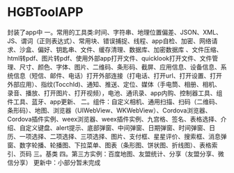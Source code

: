 # HGBToolAPP
封装了app中 一。常用的工具类:时间、字符串、地理位置偏差、JSON、XML、JS、谓词（正则表达式）、常用块、错误捕捉、线程、app自检、加密、网络请求、沙盒、偏好、钥匙串、文件、缓存清理、数据库、加密数据库 、文件压缩、html转pdf、图片转pdf、使用外部app打开文件、quicklook打开文件、文件管理、尺寸、颜色、字体、图片、二维码、条形码、截屏、应用信息、设备信息、系统信息（短信、邮件、电话）打开外部连接（打电话、打开url、打开设置、打开外部应用）、指纹(TocchId)、通知、推送、定位、媒体（手电筒、相册、相机、录音、播放、打开图片、打开视频），电池、通讯录、app内购、控制器工具、组件工具、蓝牙、app更新、 二。组件：自定义相机、通用扫描、扫码（二维码、条形码）、地图、浏览器（UIWebView、WKWebView）、Cordova浏览器、Cordova插件实例、weex浏览器、weex插件实例、九宫格、签名、表格选择、介绍、自定义键盘、alert提示、底部弹窗、中间弹窗、日期弹窗、时间弹窗、日历、一项选择、二项选择、三项选择、图片、支付框、星星评价、搜索框、消息弹窗、数字轮播、轮播图、下拉菜单、图表（条形图、饼状图、折线图）、表格索引、页码 三。基类 四。第三方实例：百度地图、友盟统计、分享（友盟分享、微信分享） 更新中：小部分暂未完成
